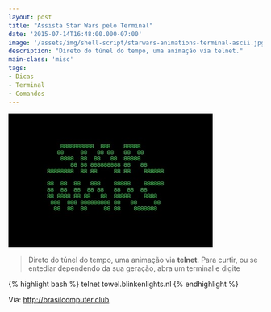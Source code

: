 ```yaml
---
layout: post
title: "Assista Star Wars pelo Terminal"
date: '2015-07-14T16:48:00.000-07:00'
image: '/assets/img/shell-script/starwars-animations-terminal-ascii.jpg'
description: "Direto do túnel do tempo, uma animação via telnet."
main-class: 'misc'
tags:
- Dicas
- Terminal
- Comandos
---
```


![Assista Star Wars pelo Terminal](/assets/img/shell-script/starwars-animations-terminal-ascii.jpg "Assista Star Wars pelo Terminal")


> Direto do túnel do tempo, uma animação via __telnet__. Para curtir, ou se entediar dependendo da sua geração, abra um terminal e digite

{% highlight bash %}
telnet towel.blinkenlights.nl
{% endhighlight %}


Via: http://brasilcomputer.club

<script async src="https://pagead2.googlesyndication.com/pagead/js/adsbygoogle.js"></script>

<!-- Informat -->
<ins class="adsbygoogle"
 style="display:block"
 data-ad-client="ca-pub-2838251107855362"
 data-ad-slot="2327980059"
 data-ad-format="auto"
 data-full-width-responsive="true"></ins>

<script>
(adsbygoogle = window.adsbygoogle || []).push({});
</script>

